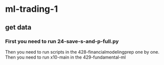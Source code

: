 # ml-trading-1
## get data
### First you need to run 24-save-s-and-p-full.py
   Then you need to run scripts in  the 428-financialmodelingprep one by one.
   Then you need to run x10-main in the 429-fundamental-ml 
